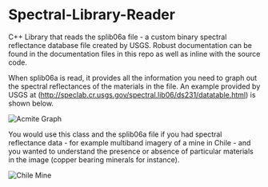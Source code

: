# Spectral-Library-Reader
C++ Library that reads the splib06a file - a custom binary spectral reflectance database file created by USGS. Robust documentation can be found in the documentation files in this repo as well as inline with the source code.

When splib06a is read, it provides all the information you need to graph out the spectral reflectances of the materials in the file. An example provided by USGS at (http://speclab.cr.usgs.gov/spectral.lib06/ds231/datatable.html) is shown below.

![Acmite Graph](https://github.com/ngageoint/Spectral-Library-Reader/blob/master/Acemite_Graph.gif)

You would use this class and the splib06a file if you had spectral reflectance data - for example multiband imagery of a mine in Chile - and you wanted to understand the presence or absence of particular materials in the image (copper bearing minerals for instance). 

![Chile Mine](https://github.com/ngageoint/Spectral-Library-Reader/blob/master/ChileMine.png)
